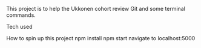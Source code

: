 This project is to help the Ukkonen cohort review Git and some terminal commands.

Tech used

How to spin up this project
npm install
npm start
navigate to localhost:5000